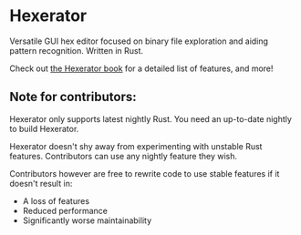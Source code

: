 # Hexerator
Versatile GUI hex editor focused on binary file exploration and aiding pattern recognition. Written in Rust.

Check out [the Hexerator book](https://crumblingstatue.github.io/hexerator-book/) for a detailed list of features, and more!

## Note for contributors:
Hexerator only supports latest nightly Rust.
You need an up-to-date nightly to build Hexerator.

Hexerator doesn't shy away from experimenting with unstable Rust features.
Contributors can use any nightly feature they wish.

Contributors however are free to rewrite code to use stable features if it doesn't result in:

- A loss of features
- Reduced performance
- Significantly worse maintainability
